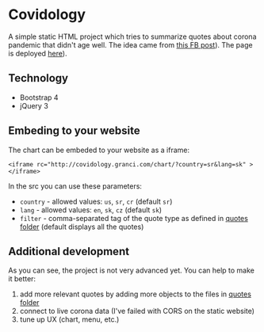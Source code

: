 # Covidology

A simple static HTML project which tries to summarize quotes about corona pandemic that didn't age well. The idea came from [this FB post](https://www.facebook.com/utheraptor/photos/a.238176063377369/914537269074575)). The page is deployed [here](http://covidology.granci.com/)).

## Technology
 * Bootstrap 4
 * jQuery 3

## Embeding to your website
The chart can be embeded to your website as a iframe:

`<iframe rc="http://covidology.granci.com/chart/?country=sr&lang=sk" ></iframe>`

In the src you can use these parameters:
 * `country` - allowed values: `us`, `sr`, `cr` (default `sr`)
 * `lang` - allowed values: `en`, `sk`, `cz` (default `sk`)
 * `filter` - comma-separated tag of the quote type as defined in [quotes folder](https://github.com/granci/proroci-korony/tree/main/chart/quotes) (default displays all the quotes)

## Additional development
As you can see, the project is not very advanced yet. You can help to make it better:
1. add more relevant quotes by adding more objects to the files in [quotes folder](https://github.com/granci/proroci-korony/tree/main/chart/quotes)
2. connect to live corona data (I've failed with CORS on the static website)
3. tune up UX (chart, menu, etc.)
